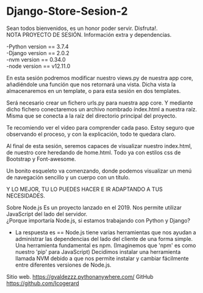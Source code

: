 # Django-Store-Sesion-2
	
  <!-- 
	ENNCANIA-SOLUTIONS
	Gerardo Valdez Medina ==> YumKimil
	Website: 		http://www.gvaldez.xyz/ ó https://gvaldezzz.pythonanywhere.com/
	Email: 			icogerard@gmail.com
	Twitter: 		http://twitter.com/yumkimil
	Facebook: 	
	 -->


Sean todos bienvenidos, es un honor poder servir. Disfruta!.   
NOTA PROYECTO DE SESIÓN. Información extra y dependencias.     

-Python version == 3.7.4    
-Django version == 2.0.2    
-nvm version == 0.34.0    
-node version == v12.11.0  




En esta sesión podremos modificar nuestro views.py de nuestra app core, añadiéndole una función que nos retornará una vista. 
Dicha vista la almacenaremos en un template, o para esta sesión en dos templates. 

Será necesario crear un fichero urls.py para nuestra app core. 
Y mediante dicho fichero conectaremos un archivo nombrado índex.html a nuestra raíz. Misma que se conecta a la 
raíz del directorio principal del proyecto.

Te recomiendo ver el video para comprender cada paso. Estoy seguro que observando el proceso, y con la explicación, 
todo te quedara claro.

Al final de esta sesión, seremos capaces de visualizar nuestro index.html, de nuestro core heredando de home.html. 
Todo ya con estilos css de Bootstrap y Font-awesome.

Un bonito esqueleto va comenzando, donde podemos visualizar un menú de navegación sencillo y un cuerpo con un título.

Y LO MEJOR, TU LO PUEDES HACER E IR ADAPTANDO A TUS NECESIDADES.




Sobre Node.js Es un proyecto lanzado en el 2019. Nos permite utilizar JavaScript del lado del servidor.  
¿Porque importaría Node.js, si estamos trabajando con Python y Django?  
  - La respuesta es == Node.js tiene varias herramientas que nos ayudan a administrar las dependencias 
    del lado del cliente de una forma simple. Una herramienta fundamental es npm. 
    (Imaginemos que 'npm' es como nuestro 'pip' para JavaScript) Decidimos instalar una herramienta 
    llamada NVM debido a que nos permite instalar y cambiar fácilmente entre diferentes versiones de Node.js.      
    
    
    
    
    
    
 Sitio web. https://gvaldezzz.pythonanywhere.com/ 
 GitHub https://github.com/Icogerard
